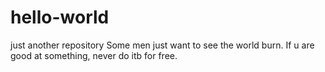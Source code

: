 # hello-world
just another repository
Some men just want to see the world burn.
If u are good at something, never do itb for free.
